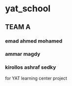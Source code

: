 # yat_school
## TEAM A
### emad ahmed mohamed
### ammar magdy
### kirollos ashraf sedky
for YAT learning center project 
